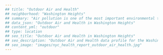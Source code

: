 ```yaml
---
## title: "Outdoor Air and Health"
## neighborhood: "Washington Heights"
## summary: "Air pollution is one of the most important environmental threats to urban populations and while all people are exposed, pollutant emissions, levels of exposure, and population vulnerability vary across neighborhoods. Exposures to common air pollutants have been linked to respiratory and cardiovascular diseases, cancers, and premature deaths."
## data_json: "Outdoor Air and Health in Washington Heights"
## content_yml: "outdoor"
## type: location
## seo_title: "Outdoor Air and Health in Washington Heights"
## seo_description: "Outdoor Air and Health data profile for the Washington Heights neighborhood of NYC."
## seo_image: "images/nyc_health_report_outdoor_air_health.jpg"
---
```


